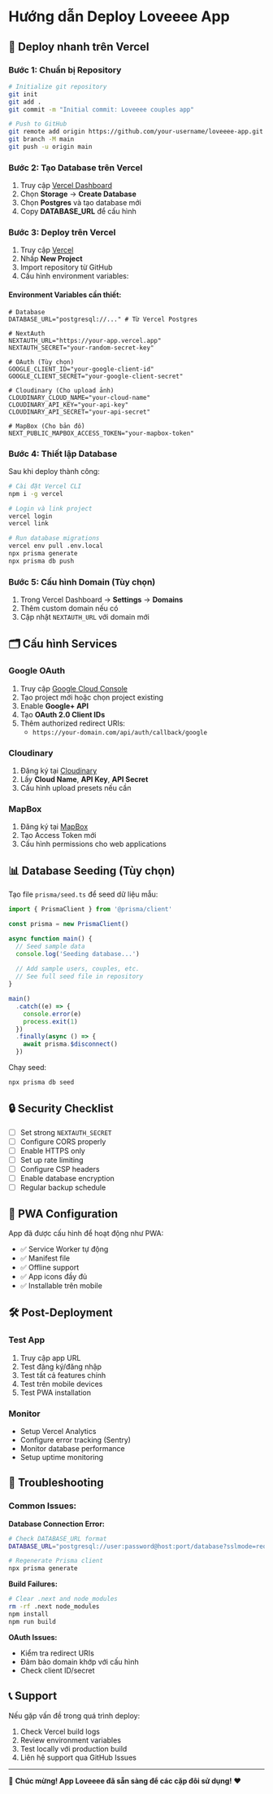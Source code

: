 # Hướng dẫn Deploy Loveeee App

## 🚀 Deploy nhanh trên Vercel

### Bước 1: Chuẩn bị Repository
```bash
# Initialize git repository
git init
git add .
git commit -m "Initial commit: Loveeee couples app"

# Push to GitHub
git remote add origin https://github.com/your-username/loveeee-app.git
git branch -M main
git push -u origin main
```

### Bước 2: Tạo Database trên Vercel
1. Truy cập [Vercel Dashboard](https://vercel.com/dashboard)
2. Chọn **Storage** → **Create Database**
3. Chọn **Postgres** và tạo database mới
4. Copy **DATABASE_URL** để cấu hình

### Bước 3: Deploy trên Vercel
1. Truy cập [Vercel](https://vercel.com)
2. Nhấp **New Project**
3. Import repository từ GitHub
4. Cấu hình environment variables:

#### Environment Variables cần thiết:
```env
# Database
DATABASE_URL="postgresql://..." # Từ Vercel Postgres

# NextAuth
NEXTAUTH_URL="https://your-app.vercel.app"
NEXTAUTH_SECRET="your-random-secret-key"

# OAuth (Tùy chọn)
GOOGLE_CLIENT_ID="your-google-client-id"
GOOGLE_CLIENT_SECRET="your-google-client-secret"

# Cloudinary (Cho upload ảnh)
CLOUDINARY_CLOUD_NAME="your-cloud-name"
CLOUDINARY_API_KEY="your-api-key"
CLOUDINARY_API_SECRET="your-api-secret"

# MapBox (Cho bản đồ)
NEXT_PUBLIC_MAPBOX_ACCESS_TOKEN="your-mapbox-token"
```

### Bước 4: Thiết lập Database
Sau khi deploy thành công:

```bash
# Cài đặt Vercel CLI
npm i -g vercel

# Login và link project
vercel login
vercel link

# Run database migrations
vercel env pull .env.local
npx prisma generate
npx prisma db push
```

### Bước 5: Cấu hình Domain (Tùy chọn)
1. Trong Vercel Dashboard → **Settings** → **Domains**
2. Thêm custom domain nếu có
3. Cập nhật `NEXTAUTH_URL` với domain mới

## 🗂️ Cấu hình Services

### Google OAuth
1. Truy cập [Google Cloud Console](https://console.cloud.google.com)
2. Tạo project mới hoặc chọn project existing
3. Enable **Google+ API**
4. Tạo **OAuth 2.0 Client IDs**
5. Thêm authorized redirect URIs:
   - `https://your-domain.com/api/auth/callback/google`

### Cloudinary
1. Đăng ký tại [Cloudinary](https://cloudinary.com)
2. Lấy **Cloud Name**, **API Key**, **API Secret**
3. Cấu hình upload presets nếu cần

### MapBox
1. Đăng ký tại [MapBox](https://www.mapbox.com)
2. Tạo Access Token mới
3. Cấu hình permissions cho web applications

## 📊 Database Seeding (Tùy chọn)

Tạo file `prisma/seed.ts` để seed dữ liệu mẫu:

```typescript
import { PrismaClient } from '@prisma/client'

const prisma = new PrismaClient()

async function main() {
  // Seed sample data
  console.log('Seeding database...')
  
  // Add sample users, couples, etc.
  // See full seed file in repository
}

main()
  .catch((e) => {
    console.error(e)
    process.exit(1)
  })
  .finally(async () => {
    await prisma.$disconnect()
  })
```

Chạy seed:
```bash
npx prisma db seed
```

## 🔒 Security Checklist

- [ ] Set strong `NEXTAUTH_SECRET`
- [ ] Configure CORS properly
- [ ] Enable HTTPS only
- [ ] Set up rate limiting
- [ ] Configure CSP headers
- [ ] Enable database encryption
- [ ] Regular backup schedule

## 📱 PWA Configuration

App đã được cấu hình để hoạt động như PWA:
- ✅ Service Worker tự động
- ✅ Manifest file
- ✅ Offline support
- ✅ App icons đầy đủ
- ✅ Installable trên mobile

## 🛠️ Post-Deployment

### Test App
1. Truy cập app URL
2. Test đăng ký/đăng nhập
3. Test tất cả features chính
4. Test trên mobile devices
5. Test PWA installation

### Monitor
- Setup Vercel Analytics
- Configure error tracking (Sentry)
- Monitor database performance
- Setup uptime monitoring

## 🚨 Troubleshooting

### Common Issues:

**Database Connection Error:**
```bash
# Check DATABASE_URL format
DATABASE_URL="postgresql://user:password@host:port/database?sslmode=require"

# Regenerate Prisma client
npx prisma generate
```

**Build Failures:**
```bash
# Clear .next and node_modules
rm -rf .next node_modules
npm install
npm run build
```

**OAuth Issues:**
- Kiểm tra redirect URIs
- Đảm bảo domain khớp với cấu hình
- Check client ID/secret

## 📞 Support

Nếu gặp vấn đề trong quá trình deploy:

1. Check Vercel build logs
2. Review environment variables
3. Test locally với production build
4. Liên hệ support qua GitHub Issues

---

🎉 **Chúc mừng! App Loveeee đã sẵn sàng để các cặp đôi sử dụng!** ❤️
